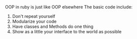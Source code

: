 OOP in ruby is just like OOP elsewhere
The basic code include:
1. Don't repeat yourself
2. Modularize your code
3. Have classes and Methods do one thing
4. Show as a little your interface to the world as possible